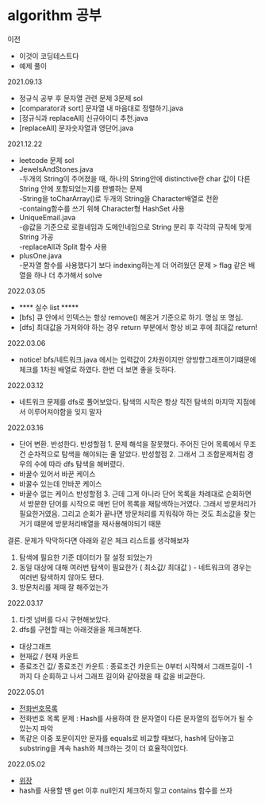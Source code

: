 # algorithm 공부

이전
- 이것이 코딩테스트다
- 예제 풀이

2021.09.13 
- 정규식 공부 후 문자열 관련 문제 3문제 sol
- [comparator과 sort] 문자열 내 마음대로 정렬하기.java
- [정규식과 replaceAll] 신규아이디 추천.java
- [replaceAll] 문자숫자열과 영단어.java


2021.12.22
- leetcode 문제 sol
- JewelsAndStones.java  
-두개의 String이 주어졌을 때, 하나의 String안에 distinctive한 char 값이 다른 String 안에 포함되었는지를 판별하는 문제  
-String을 toCharArray()로 두개의 String을 Character배열로 전환  
-containg함수를 쓰기 위해 Character형 HashSet 사용
- UniqueEmail.java  
-@값을 기준으로 로컬네임과 도메인네임으로 String 분리 후 각각의 규칙에 맞게 String 가공  
-replaceAll과 Split 함수 사용
- plusOne.java  
-문자열 함수를 사용했다기 보다 indexing하는게 더 어려웠던 문제 > flag 같은 배열을 하나 더 추가해서 solve


2022.03.05
- **** 실수 list *****
- [bfs] 큐 안에서 인덱스는 항상 remove() 해온거 기준으로 하기. 명심 또 명심.
- [dfs] 최대값을 가져와야 하는 경우 return 부분에서 항상 비교 후에 최대값 return! 


2022.03.06
- notice! bfs/네트워크.java 에서는 입력값이 2차원이지만 양방향그래프이기떄문에 체크를 1차원 배열로 하였다. 한번 더 보면 좋을 듯하다.

2022.03.12
- 네트워크 문제를 dfs로 풀어보았다. 탐색의 시작은 항상 직전 탐색의 마지막 지점에서 이루어져야함을 잊지 말자

2022.03.16
- 단어 변환. 반성한다.
반성할점 1. 문제 해석을 잘못했다. 주어진 단어 목록에서 무조건 순차적으로 탐색을 해야되는 줄 알았다.
반성할점 2. 그래서 그 조합문제처럼 경우의 수에 따라 dfs 탐색을 해버렸다. 
 - 바꿀수 있어서 바꾼 케이스
 - 바꿀수 있는데 안바꾼 케이스
 - 바꿀수 없는 케이스
반성할점 3. 근데 그게 아니라 단어 목록을 차례대로 순회하면서 방문한 단어를 시작으로 매번 단어 목록을 재탐색하는거였다.
          그래서 방문처리가 필요한거였음. 그리고 순회가 끝나면 방문처리를 지워줘야 하는 것도 최소값을 찾는거기 떄문에 방문처리배열을 재사용해야되기 때문

결론. 문제가 막막하다면 아래와 같은 체크 리스트를 생각해보자
1. 탐색에 필요한 기준 데이터가 잘 설정 되었는가
2. 동일 대상에 대해 여러번 탐색이 필요한가 ( 최소값/ 최대값 ) - 네트워크의 경우는 여러번 탐색하지 않아도 됐다.
3. 방문처리를 제때 잘 해주었는가


2022.03.17
1. 타겟 넘버를 다시 구현해보았다.
2. dfs를 구현할 때는 아래것을을 체크해본다.
- 대상그래프
- 현재값 / 현재 카운트
- 종료조건 값/ 종료조건 카운트
: 종료조건 카운트는 0부터 시작해서 그래프길이 -1 까지 다 순회하고 나서 그래프 길이와 같아졌을 때 값을 비교한다.

2022.05.01
- [전화번호목록](https://github.com/GayoungYoon/algorithm/blob/master/Hash/%EC%A0%84%ED%99%94%EB%B2%88%ED%98%B8%EB%AA%A9%EB%A1%9D.java)
- 전화번호 목록 문제 : Hash를 사용하여 한 문자열이 다른 문자열의 접두어가 될 수 있는지 파악
- 똑같은 이중 포문이지만 문자를 equals로 비교할 때보다, hash에 담아놓고 substring을 계속 hash와 체크하는 것이 더 효율적이었다.

2022.05.02
 - [위장]( https://github.com/GayoungYoon/algorithm/blob/master/Hash/%EC%9C%84%EC%9E%A5.java )
- hash를 사용할 땐 get 이후 null인지 체크하지 말고 contains 함수를 쓰자
